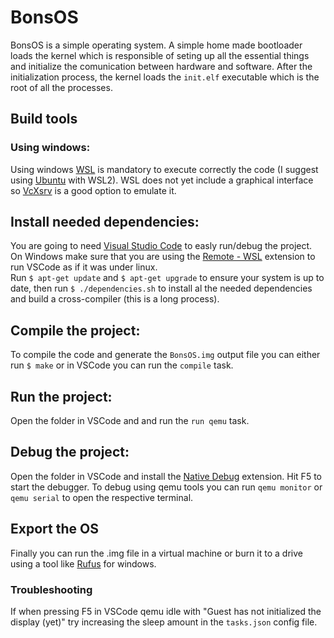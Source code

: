# BonsOS
BonsOS is a simple operating system. A simple home made bootloader loads the kernel which is responsible of seting up all the essential things and initialize the comunication between hardware and software. After the initialization process, the kernel loads the `init.elf` executable which is the root of all the processes.

## Build tools
### Using windows:
Using windows [WSL](https://docs.microsoft.com/it-it/windows/wsl/install-win10) is mandatory to execute correctly the code (I suggest using [Ubuntu](https://www.microsoft.com/it-it/p/ubuntu/9nblggh4msv6?activetab=pivot:overviewtab) with WSL2). WSL does not yet include a graphical interface so [VcXsrv](https://sourceforge.net/projects/vcxsrv/) is a good option to emulate it.

## Install needed dependencies:
You are going to need [Visual Studio Code](https://code.visualstudio.com/) to easly run/debug the project.
On Windows make sure that you are using the [Remote - WSL](https://marketplace.visualstudio.com/items?itemName=ms-vscode-remote.remote-wsl) extension to run VSCode as if it was under linux.</br>
Run `$ apt-get update` and `$ apt-get upgrade` to ensure your system is up to date, then run `$ ./dependencies.sh` to install al the needed dependencies and build a cross-compiler (this is a long process).

## Compile the project:
To compile the code and generate the `BonsOS.img` output file you can either run `$ make` or in VSCode you can run the `compile` task.

## Run the project:
Open the folder in VSCode and and run the `run qemu` task.

## Debug the project:
Open the folder in VSCode and install the [Native Debug](https://marketplace.visualstudio.com/items?itemName=webfreak.debug) extension. Hit F5 to start the debugger. To debug using qemu tools you can run `qemu monitor` or `qemu serial` to open the respective terminal.

## Export the OS
Finally you can run the .img file in a virtual machine or burn it to a drive using a tool like [Rufus](https://rufus.ie/) for windows.

### Troubleshooting
If when pressing F5 in VSCode qemu idle with "Guest has not initialized the display (yet)" try increasing the sleep amount in the `tasks.json` config file.

